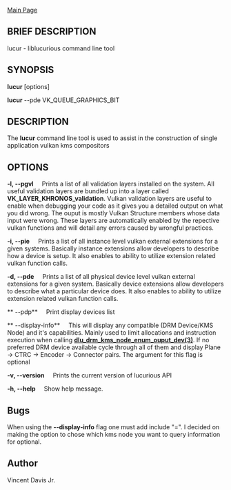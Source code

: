 <a href="https://easyip2023.github.io/lucurious-docs/" class="button">Main Page</a>

## BRIEF DESCRIPTION

lucur - liblucurious command line tool

## SYNOPSIS
**lucur** [options]

**lucur** --pde VK_QUEUE_GRAPHICS_BIT

## DESCRIPTION

The **lucur** command line tool is used to assist in the construction of single application vulkan kms compositors

## OPTIONS

**-l, --pgvl**
&nbsp;&nbsp;&nbsp;&nbsp;Prints a list of all validation layers installed on the system. All useful validation layers are
bundled up into a layer called **VK_LAYER_KHRONOS_validation**. Vulkan validation layers are useful to enable when debugging
your code as it gives you a detailed output on what you did wrong. The ouput is mostly Vulkan Structure members whose data input were wrong.
These layers are automatically enabled by the repective vulkan functions and will detail any errors caused by wrongful practices.

**-i, --pie**
&nbsp;&nbsp;&nbsp;&nbsp;Prints a list of all instance level vulkan external extensions for a given systems. Basically instance extensions
allow developers to describe how a device is setup. It also enables to ability to utilize extension related vulkan function calls.

**-d, --pde** <VkPhysicalDeviceType>
&nbsp;&nbsp;&nbsp;&nbsp;Prints a list of all physical device level vulkan external extensions for a given system. Basically device extensions
allow developers to describe what a particular device does. It also enables to ability to utilize extension related vulkan function calls.

**    --pdp** <VkPhysicalDeviceType>
&nbsp;&nbsp;&nbsp;&nbsp;Print display devices list

**    --display-info** <drm device>
&nbsp;&nbsp;&nbsp;&nbsp;This will display any compatible (DRM Device/KMS Node) and it's capabilities. Mainly used to limit allocations and instruction
execution when calling **[dlu_drm_kms_node_enum_ouput_dev(3)](https://easyip2023.github.io/lucurious-docs/api/dlu_drm_kms_node_enum_ouput_dev)**. If no
preferred DRM device available cycle through all of them and display Plane -> CTRC -> Encoder -> Connector pairs. The argument for this flag is optional

**-v, --version**
&nbsp;&nbsp;&nbsp;&nbsp;Prints the current version of lucurious API

**-h, --help**
&nbsp;&nbsp;&nbsp;&nbsp;Show help message.

## Bugs
When using the **--display-info** flag one must add include "=<drm device>". I decided on making the option to chose which kms node you want to
query information for optional.

## Author
Vincent Davis Jr.
